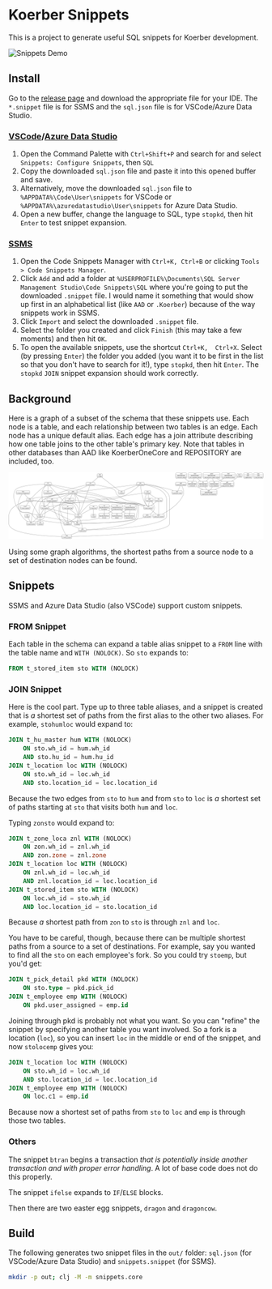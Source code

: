 # Koerber Snippets

This is a project to generate useful SQL snippets for Koerber development.

![Snippets Demo](demo.gif)

## Install

Go to the [release page](https://github.com/derekvance21/koerber-snippets/releases) and download the appropriate file for your IDE. The `*.snippet` file is for SSMS and the `sql.json` file is for VSCode/Azure Data Studio.

### [VSCode](https://code.visualstudio.com/docs/editor/userdefinedsnippets)/[Azure Data Studio](https://learn.microsoft.com/en-us/azure-data-studio/code-snippets#creating-sql-code-snippets)

1. Open the Command Palette with `Ctrl+Shift+P` and search for and select `Snippets: Configure Snippets`, then `SQL`
2. Copy the downloaded `sql.json` file and paste it into this opened buffer and save.
3. Alternatively, move the downloaded `sql.json` file to `%APPDATA%\Code\User\snippets` for VSCode or `%APPDATA%\azuredatastudio\User\snippets` for Azure Data Studio.
4. Open a new buffer, change the language to SQL, type `stopkd`, then hit `Enter` to test snippet expansion.

### [SSMS](https://learn.microsoft.com/en-us/sql/ssms/scripting/add-transact-sql-snippets?view=sql-server-ver16)

1. Open the Code Snippets Manager with `Ctrl+K, Ctrl+B` or clicking `Tools > Code Snippets Manager`.
2. Click `Add` and add a folder at `%USERPROFILE%\Documents\SQL Server Management Studio\Code Snippets\SQL` where you're going to put the downloaded `.snippet` file. I would name it something that would show up first in an alphabetical list (like `AAD` or `.Koerber`) because of the way snippets work in SSMS.
3. Click `Import` and select the downloaded `.snippet` file. 
4. Select the folder you created and click `Finish` (this may take a few moments) and then hit `OK`.
5. To open the available snippets, use the shortcut `Ctrl+K,  Ctrl+X`. Select (by pressing `Enter`) the folder you added (you want it to be first in the list so that you don't have to search for it!), type `stopkd`, then hit `Enter`. The `stopkd` `JOIN` snippet expansion should work correctly.

## Background

Here is a graph of a subset of the schema that these snippets use. Each node is a table, and each relationship between two tables is an edge. Each node has a unique default alias. Each edge has a join attribute describing how one table joins to the other table's primary key. Note that tables in other databases than AAD like KoerberOneCore and REPOSITORY are included, too.

![Schema as a graph](schema.png)

Using some graph algorithms, the shortest paths from a source node to a set of destination nodes can be found.

## Snippets

SSMS and Azure Data Studio (also VSCode) support custom snippets.

### FROM Snippet

Each table in the schema can expand a table alias snippet to a `FROM` line with the table name and `WITH (NOLOCK)`. So `sto` expands to:
```sql
FROM t_stored_item sto WITH (NOLOCK)
```

### JOIN Snippet

Here is the cool part. Type up to three table aliases, and a snippet is created that is *a* shortest set of paths from the first alias to the other two aliases. For example, `stohumloc` would expand to:
```sql
JOIN t_hu_master hum WITH (NOLOCK)
	ON sto.wh_id = hum.wh_id
	AND sto.hu_id = hum.hu_id
JOIN t_location loc WITH (NOLOCK)
	ON sto.wh_id = loc.wh_id
	AND sto.location_id = loc.location_id
```
Because the two edges from `sto` to `hum` and from `sto` to `loc` is *a* shortest set of paths starting at `sto` that visits both `hum` and `loc`.

Typing `zonsto` would expand to:
```sql
JOIN t_zone_loca znl WITH (NOLOCK)
	ON zon.wh_id = znl.wh_id
	AND zon.zone = znl.zone
JOIN t_location loc WITH (NOLOCK)
	ON znl.wh_id = loc.wh_id
	AND znl.location_id = loc.location_id
JOIN t_stored_item sto WITH (NOLOCK)
	ON loc.wh_id = sto.wh_id
	AND loc.location_id = sto.location_id
```
Because *a* shortest path from `zon` to `sto` is through `znl` and `loc`.

You have to be careful, though, because there can be multiple shortest paths from a source to a set of destinations. For example, say you wanted to find all the `sto` on each employee's fork. So you could try `stoemp`, but you'd get:
```sql
JOIN t_pick_detail pkd WITH (NOLOCK)
	ON sto.type = pkd.pick_id
JOIN t_employee emp WITH (NOLOCK)
	ON pkd.user_assigned = emp.id
```
Joining through pkd is probably not what you want. So you can "refine" the snippet by specifying another table you want involved. So a fork is a location (`loc`), so you can insert `loc` in the middle or end of the snippet, and now `stolocemp` gives you:
```sql
JOIN t_location loc WITH (NOLOCK)
	ON sto.wh_id = loc.wh_id
	AND sto.location_id = loc.location_id
JOIN t_employee emp WITH (NOLOCK)
	ON loc.c1 = emp.id
```
Because now a shortest set of paths from `sto` to `loc` and `emp` is through those two tables.

### Others

The snippet `btran` begins a transaction *that is potentially inside another transaction and with proper error handling*. A lot of base code does not do this properly.

The snippet `ifelse` expands to `IF`/`ELSE` blocks.

Then there are two easter egg snippets, `dragon` and `dragoncow`.

## Build

The following generates two snippet files in the `out/` folder: `sql.json` (for VSCode/Azure Data Studio) and `snippets.snippet` (for SSMS).
```sh
mkdir -p out; clj -M -m snippets.core
```

